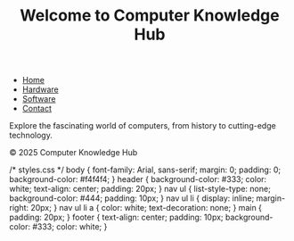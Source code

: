 <!DOCTYPE html>
<html lang="en">
<head>
    <meta charset="UTF-8">
    <meta name="viewport" content="width=device-width, initial-scale=1.0">
    <title>Computer Knowledge Hub</title>
    <link rel="stylesheet" href="styles.css">
</head>
<body>
    <header>
        <h1>Welcome to Computer Knowledge Hub</h1>
    </header>
    <nav>
        <ul>
            <li><a href="index.html">Home</a></li>
            <li><a href="hardware.html">Hardware</a></li>
            <li><a href="software.html">Software</a></li>
            <li><a href="contact.html">Contact</a></li>
        </ul>
    </nav>
    <main>
        <p>Explore the fascinating world of computers, from history to cutting-edge technology.</p>
    </main>
    <footer>
        <p>&copy; 2025 Computer Knowledge Hub</p>
    </footer>
</body>
</html>
/* styles.css */
body {
    font-family: Arial, sans-serif;
    margin: 0;
    padding: 0;
    background-color: #f4f4f4;
}
header {
    background-color: #333;
    color: white;
    text-align: center;
    padding: 20px;
}
nav ul {
    list-style-type: none;
    background-color: #444;
    padding: 10px;
}
nav ul li {
    display: inline;
    margin-right: 20px;
}
nav ul li a {
    color: white;
    text-decoration: none;
}
main {
    padding: 20px;
}
footer {
    text-align: center;
    padding: 10px;
    background-color: #333;
    color: white;
}
